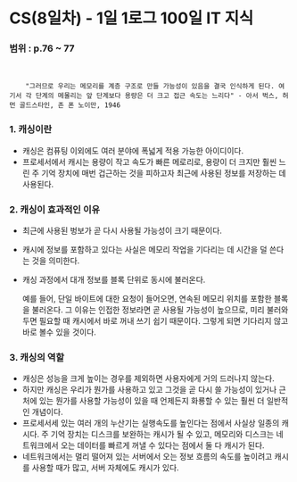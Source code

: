 # CS(8일차) - 1일 1로그 100일 IT 지식

### 범위 : p.76 ~ 77
<br />

```
    "그러므로 우리는 메모리를 계층 구조로 만들 가능성이 있음을 결국 인식하게 된다. 여기서 각 단계의 메몰리는 앞 단계보다 용량은 더 크고 접근 속도는 느리다" - 아서 벅스, 허먼 골드스타인, 존 폰 노이만, 1946
```

### 1. 캐싱이란
  - 캐싱은 컴퓨팅 이외에도 여러 분야에 폭넓게 적용 가능한 아이디이다.
  - 프로세서에서 캐시는 용량이 작고 속도가 빠른 메로리로, 용량이 더 크지만 훨씬 느린 주 기억 장치에 매번 겁근하는 것을 피하고자 최근에 사용된 정보를 저장하는 데 사용된다.

### 2. 캐싱이 효과적인 이유
  - 최근에 사용된 벙보가 곧 다시 사용될 가능성이 크기 때문이다.
  - 캐시에 정보를 포함하고 있다는 사실은 메모리 작업을 기다리는 데 시간을 덜 쓴다는 것을 의미한다.
  - 캐싱 과정에서 대개 정보를 블록 단위로 동시에 불러온다.
  
    예를 들어, 단일 바이트에 대한 요청이 들어오면, 연속된 메모리 위치를 포함한 블록을 불러온다. 그 이유는 인접한 정보라면 곧 사용될 가능성이 높으므로, 미리 불러와 두면 필요할 때 캐시에서 바로 꺼내 쓰기 쉽기 때문이다. 그렇게 되면 기다리지 않고 바로 볼수 있을 것이다.

### 3. 캐싱의 역할
  - 캐싱은 성능을 크게 높이는 경우를 제외하면 사용자에게 거의 드러나지 않는다.
  - 하지만 캐싱은 우리가 뭔가를 사용하고 있고 그것을 곧 다시 쓸 가능성이 있거나 근처에 있는 뭔가를 사용할 가능성이 있을 때 언제든지 화룡할 수 있는 훨씬 더 일반적인 개념이다.
  - 프로세서세 있는 여러 개의 누산기는 실행속도를 높인다는 점에서 사실상 일종의 캐시다. 주 기억 장치는 디스크를 보완하는 캐시가 될 수 있고, 메모리와 디스크는 네트워크에서 오는 데이터를 빠르게 꺼낼 수 있다는 점에서 둘 다 캐시가 된다.
  - 네트워크에서는 멀리 떨어져 있는 서버에서 오는 정보 흐름의 속도를 높이려고 캐시를 사용할 때가 많고, 서버 자체에도 캐시가 있다.
  